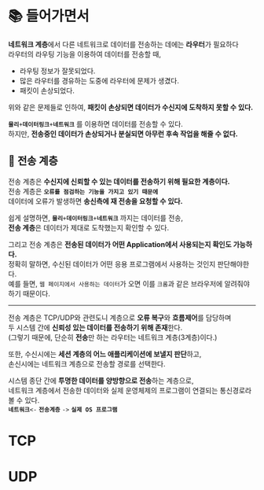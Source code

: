 # 📚 들어가면서 
**네트워크 계층**에서 다른 네트워크로 데이터를 전송하는 데에는 **라우터**가 필요하다   
라우터의 라우팅 기능을 이용하여 데이터를 전송할 때,   

* 라우팅 정보가 잘못되었다.    
* 많은 라우터를 경유하는 도중에 라우터에 문제가 생겼다.    
* 패킷이 손상되었다.     
  
위와 같은 문제들로 인하여, **패킷이 손상되면 데이터가 수신지에 도착하지 못할 수 있다.**      
   
**`물리`**`+`**`데이터링크`**`+`**`네트워크`** 를 이용하면 데이터를 전송할 수 있다.     
하지만, **전송중인 데이터가 손상되거나 분실되면 아무런 후속 작업을 해줄 수 없다.**       

## 📕 전송 계층     
전송 계층은 **수신지에 신뢰할 수 있는 데이터를 전송하기 위해 필요한 계층이다.**     
전송 계층은 **`오류를 점검하는 기능을 가지고 있기 때문에`**      
데이터에 오류가 발생하면 **송신측에 재 전송을 요청할 수 있다.**    
        
쉽게 설명하면, **`물리`**`+`**`데이터링크`**`+`**`네트워크`** 까지는 데이터를 전송,              
**전송 계층**은 데이터가 제대로 도착했는지 확인할 수 있다. 
      
그리고 전송 계층은 **전송된 데이터가 어떤 Application에서 사용되는지 확인도 가능하다.**                        
정확히 말하면, 수신된 데이터가 어떤 응용 프로그램에서 사용하는 것인지 판단해야한다.         
예를 들면, `웹 페이지에서 사용하는 데이터`가 오면 이를 `크롬`과 같은 브라우저에 알려줘야하기 때문이다.      
   
___   
  
전송 계층은 TCP/UDP와 관련도니 계층으로 **오류 복구**와 **흐름제어**를 담당하며    
두 시스템 간에 **신뢰성 있는 데이터를 전송하기 위해 존재**한다.   
(그렇기 때문에, 단순히 **전송**만 하는 라우터는 네트워크 계층(3계층)이다.)               
   
또한, 수신시에는 **세션 계층의 어느 애플리케이션에 보낼지 판단**하고,      
손신시에는 네트워크 계층으로 전송할 경로를 선택한다.     

시스템 종단 간에 **투명한 데이터를 양방향으로 전송**하는 계층으로,   
네트워크 계층에서 전송한 데이터와 실제 운영체제의 프로그램이 연결되는 통신경로라 볼 수 있다.   
**`네트워크`**`<-` **`전송계층`** `->` **`실제 OS 프로그램`**   


 


# TCP
# UDP  
